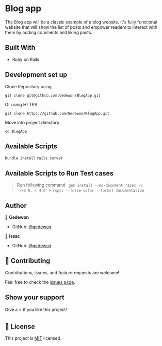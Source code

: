 # Blog app

The Blog app will be a classic example of a blog website. it's fully functional website that will show the list of posts and empower readers to interact with them by adding comments and liking posts.



## Built With

- Ruby on Rails

## Development set up

Clone Repository using

`git clone git@github.com:Gedewon/BlogApp.git`

Or using HTTPS

`git clone https://github.com/Gedewon/BlogApp.git`

Move into project directory

`cd BlogApp`

## Available Scripts

`bundle install`
`rails server`

## Available Scripts to Run Test cases

> Run following command
> ` gem install --no-document rspec -v '>=3.0, < 4.0'` > `rspec --force-color --format documentation`

## Author

👤 **Gedewon**

- GitHub: [@gedewon](https://github.com/gedewon)

👤 **Issac**

- GitHub: [@gedewon](https://github.com/kinginthenorthcodez)

## 🤝 Contributing

Contributions, issues, and feature requests are welcome!

Feel free to check the [issues page](https://github.com/Gedewon/BlogApp/issues).

## Show your support

Give a ⭐️ if you like this project!

## 📝 License

This project is [MIT](https://github.com/Gedewon/BlogApp/blob/dev/LICENCE) licensed.
